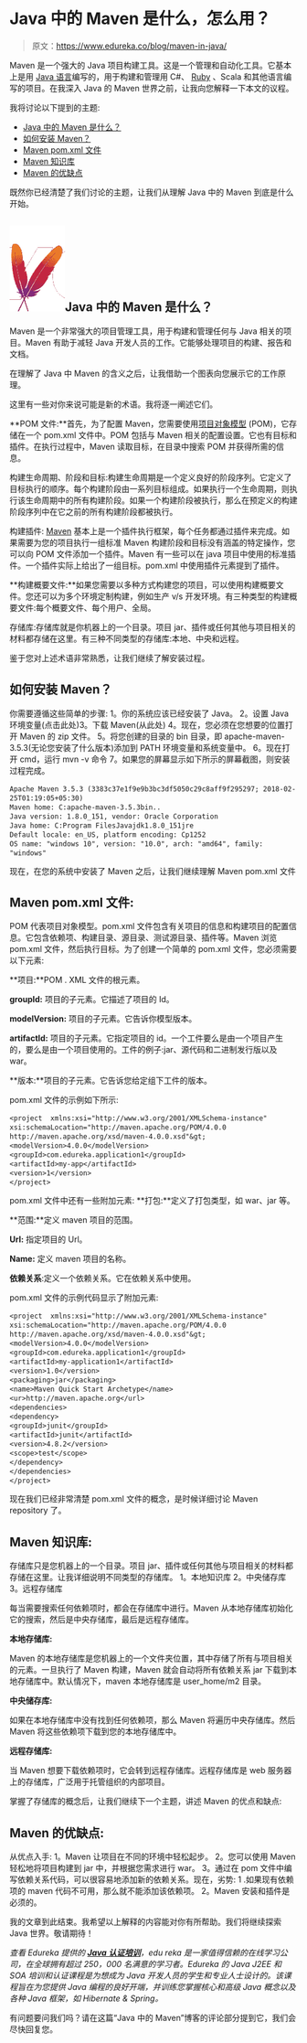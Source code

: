 # Java 中的 Maven 是什么，怎么用？

> 原文：<https://www.edureka.co/blog/maven-in-java/>

Maven 是一个强大的 Java 项目构建工具。这是一个管理和自动化工具。它基本上是用 [Java 语言](https://www.edureka.co/blog/java-tutorial/)编写的，用于构建和管理用 C#、 [Ruby](https://www.edureka.co/blog/ruby-on-rails-tutorial/) 、Scala 和其他语言编写的项目。在我深入 Java 的 Maven 世界之前，让我向您解释一下本文的议程。

我将讨论以下提到的主题:

*   [Java 中的 Maven 是什么？](#WhatisMaveninJava)
*   [如何安装 Maven？](#HowtoinstallMaven)
*   [Maven pom.xml 文件](#Mavenpom.xmlfile)
*   [Maven 知识库](#MavenRepository)
*   [Maven 的优缺点](#AdvantagesanddisadvantagesofMaven)

既然你已经清楚了我们讨论的主题，让我们从理解 Java 中的 Maven 到底是什么开始。

## **![Maven logo](img/8eefc950ca1c1e7f1e36dfd3c1cc8cef.png)Java 中的 Maven 是什么？**

Maven 是一个非常强大的项目管理工具，用于构建和管理任何与 Java 相关的项目。Maven 有助于减轻 Java 开发人员的工作。它能够处理项目的构建、报告和文档。

在理解了 Java 中 Maven 的含义之后，让我借助一个图表向您展示它的工作原理。

这里有一些对你来说可能是新的术语。我将逐一阐述它们。

**POM 文件:**首先，为了配置 Maven，您需要使用[项目对象模型](https://www.edureka.co/blog/page-object-model-in-selenium/) (POM)，它存储在一个 pom.xml 文件中。POM 包括与 Maven 相关的配置设置。它也有目标和插件。在执行过程中，Maven 读取目标，在目录中搜索 POM 并获得所需的信息。

构建生命周期、阶段和目标:构建生命周期是一个定义良好的阶段序列。它定义了目标执行的顺序。每个构建阶段由一系列目标组成。如果执行一个生命周期，则执行该生命周期中的所有构建阶段。如果一个构建阶段被执行，那么在预定义的构建阶段序列中在它之前的所有构建阶段都被执行。

构建插件: [Maven](https://www.edureka.co/blog/maven-tutorial/) 基本上是一个插件执行框架，每个任务都通过插件来完成。如果需要为您的项目执行一组标准 Maven 构建阶段和目标没有涵盖的特定操作，您可以向 POM 文件添加一个插件。Maven 有一些可以在 java 项目中使用的标准插件。一个插件实际上给出了一组目标。pom.xml 中使用插件元素提到了插件。

**构建概要文件:**如果您需要以多种方式构建您的项目，可以使用构建概要文件。您还可以为多个环境定制构建，例如生产 v/s 开发环境。有三种类型的构建概要文件:每个概要文件、每个用户、全局。

存储库:存储库就是你机器上的一个目录。项目 jar、插件或任何其他与项目相关的材料都存储在这里。有三种不同类型的存储库:本地、中央和远程。

鉴于您对上述术语非常熟悉，让我们继续了解安装过程。

## **如何安装 Maven？**

你需要遵循这些简单的步骤: 1。你的系统应该已经安装了 Java。 2。设置 Java 环境变量(点击此处)3。下载 Maven(从此处) 4。现在，您必须在您想要的位置打开 Maven 的 zip 文件。 5。将您创建的目录的 bin 目录，即 apache-maven-3.5.3(无论您安装了什么版本)添加到 PATH 环境变量和系统变量中。 6。现在打开 cmd，运行 mvn -v 命令 7。如果您的屏幕显示如下所示的屏幕截图，则安装过程完成。

```
Apache Maven 3.5.3 (3383c37e1f9e9b3bc3df5050c29c8aff9f295297; 2018-02-25T01:19:05+05:30)
Maven home: C:apache-maven-3.5.3bin..
Java version: 1.8.0_151, vendor: Oracle Corporation
Java home: C:Program FilesJavajdk1.8.0_151jre
Default locale: en_US, platform encoding: Cp1252
OS name: "windows 10", version: "10.0", arch: "amd64", family: "windows"

```

现在，在您的系统中安装了 Maven 之后，让我们继续理解 Maven pom.xml 文件

## **Maven pom.xml 文件**:

POM 代表项目对象模型。pom.xml 文件包含有关项目的信息和构建项目的配置信息。它包含依赖项、构建目录、源目录、测试源目录、插件等。Maven 浏览 pom.xml 文件，然后执行目标。为了创建一个简单的 pom.xml 文件，您必须需要以下元素:

**项目:**POM . XML 文件的根元素。

**groupId:** 项目的子元素。它描述了项目的 Id。

**modelVersion:** 项目的子元素。它告诉你模型版本。

**artifactId:** 项目的子元素。它指定项目的 id。一个工件要么是由一个项目产生的，要么是由一个项目使用的。工件的例子:jar、源代码和二进制发行版以及 war。

**版本:**项目的子元素。它告诉您给定组下工件的版本。

pom.xml 文件的示例如下所示:

```
<project  xmlns:xsi="http://www.w3.org/2001/XMLSchema-instance" xsi:schemaLocation="http://maven.apache.org/POM/4.0.0 http://maven.apache.org/xsd/maven-4.0.0.xsd"&gt;
<modelVersion>4.0.0</modelVersion>
<groupId>com.edureka.application1</groupId>
<artifactId>my-app</artifactId>
<version>1</version>
</project>

```

pom.xml 文件中还有一些附加元素: **打包:**定义了打包类型，如 war、jar 等。

**范围:**定义 maven 项目的范围。

**Url:** 指定项目的 Url。

**Name:** 定义 maven 项目的名称。

**依赖关系**:定义一个依赖关系。它在依赖关系中使用。

pom.xml 文件的示例代码显示了附加元素:

```
<project  xmlns:xsi="http://www.w3.org/2001/XMLSchema-instance" xsi:schemaLocation="http://maven.apache.org/POM/4.0.0 http://maven.apache.org/xsd/maven-4.0.0.xsd"&gt;  
<modelVersion>4.0.0</modelVersion>
<groupId>com.edureka.application1</groupId>
<artifactId>my-application1</artifactId>
<version>1.0</version>
<packaging>jar</packaging>
<name>Maven Quick Start Archetype</name>
<ur>http://maven.apache.org</url>
<dependencies>
<dependency> 
<groupId>junit</groupId>
<artifactId>junit</artifactId>
<version>4.8.2</version>
<scope>test</scope>
</dependency>  
</dependencies>
</project>

```

现在我们已经非常清楚 pom.xml 文件的概念，是时候详细讨论 Maven repository 了。

## **Maven 知识库:**

存储库只是您机器上的一个目录。项目 jar、插件或任何其他与项目相关的材料都存储在这里。让我详细说明不同类型的存储库。 1。本地知识库 2。中央储存库 3。远程存储库

每当需要搜索任何依赖项时，都会在存储库中进行。Maven 从本地存储库初始化它的搜索，然后是中央存储库，最后是远程存储库。

**本地存储库:**

Maven 的本地存储库是您机器上的一个文件夹位置，其中存储了所有与项目相关的元素。一旦执行了 Maven 构建，Maven 就会自动将所有依赖关系 jar 下载到本地存储库中。默认情况下，maven 本地存储库是 user_home/m2 目录。

**中央储存库:**

如果在本地存储库中没有找到任何依赖项，那么 Maven 将遍历中央存储库。然后 Maven 将这些依赖项下载到您的本地存储库中。

**远程存储库:**

当 Maven 想要下载依赖项时，它会转到远程存储库。远程存储库是 web 服务器上的存储库，广泛用于托管组织的内部项目。

掌握了存储库的概念后，让我们继续下一个主题，讲述 Maven 的优点和缺点:

## **Maven 的优缺点:**

从优点入手: 1。Maven 让项目在不同的环境中轻松起步。 2。您可以使用 Maven 轻松地将项目构建到 jar 中，并根据您需求进行 war。 3。通过在 pom 文件中编写依赖关系代码，可以很容易地添加新的依赖关系。现在，劣势: 1 .如果现有依赖项的 maven 代码不可用，那么就不能添加该依赖项。 2。Maven 安装和插件是必须的。

我的文章到此结束。我希望以上解释的内容能对你有所帮助。我们将继续探索 Java 世界。敬请期待！

*查看 Edureka 提供的* [***Java 认证培训***](https://www.edureka.co/java-j2ee-soa-training)*，edu reka 是一家值得信赖的在线学习公司，在全球拥有超过 250，000 名满意的学习者。Edureka 的 Java J2EE 和 SOA 培训和认证课程是为想成为 Java 开发人员的学生和专业人士设计的。该课程旨在为您提供 Java 编程的良好开端，并训练您掌握核心和高级 Java 概念以及各种 Java 框架，如 Hibernate & Spring。*

有问题要问我们吗？请在这篇“Java 中的 Maven”博客的评论部分提到它，我们会尽快回复您。